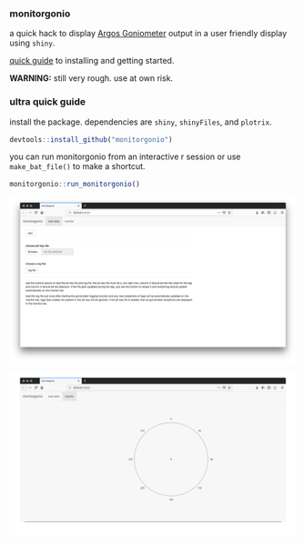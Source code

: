 ### monitorgonio
a quick hack to display [Argos Goniometer](https://www.clsamerica.com/argos-goniometer) output in a user friendly display using `shiny`. 

[quick guide](https://williamcioffi.github.io/monitorgonio) to installing and getting started.

**WARNING:** still very rough. use at own risk.

### ultra quick guide
install the package. dependencies are `shiny`, `shinyFiles`, and `plotrix`.

```r
devtools::install_github("monitorgonio")
```

you can run monitorgonio from an interactive r session or use `make_bat_file()` to make a shortcut.

```r
monitorgonio::run_monitorgonio()
```

![](docs/images/loaddata.png)


![](docs/images/inaction.gif)
